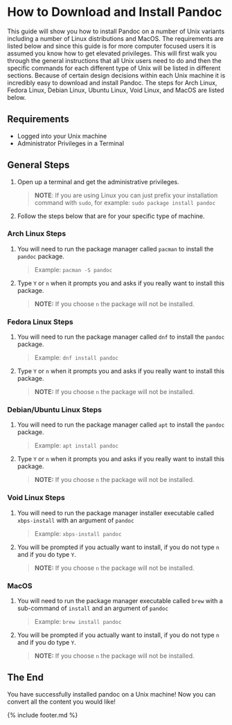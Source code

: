 # How to Download and Install Pandoc

This guide will show you how to install Pandoc on a number of Unix variants including a number of Linux distributions and MacOS.  The requirements are listed below and since this guide is for more computer focused users it is assumed you know how to get elevated privileges.  This will first walk you through the general instructions that all Unix users need to do and then the specific commands for each different type of Unix will be listed in different sections.  Because of certain design decisions within each Unix machine it is incredibly easy to download and install Pandoc.  The steps for Arch Linux, Fedora Linux, Debian Linux, Ubuntu Linux, Void Linux, and MacOS are listed below.

## Requirements

- Logged into your Unix machine
- Administrator Privileges in a Terminal

## General Steps 

1. Open up a terminal and get the administrative privileges.
   > **NOTE**: If you are using Linux you can just prefix your installation command with `sudo`, for example: `sudo package install pandoc`
2. Follow the steps below that are for your specific type of machine.

### Arch Linux Steps

1. You will need to run the package manager called `pacman` to install the `pandoc` package.
   > Example: `pacman -S pandoc`
2. Type `Y` or `n`  when it prompts you and asks if you really want to install this package.
   > **NOTE:** If you choose `n` the package will not be installed.

### Fedora Linux Steps

1. You will need to run the package manager called `dnf` to install the `pandoc` package.
   > Example: `dnf install pandoc`
2. Type `Y` or `n`  when it prompts you and asks if you really want to install this package.
   > **NOTE:** If you choose `n` the package will not be installed.

### Debian/Ubuntu Linux Steps

1. You will need to run the package manager called `apt` to install the `pandoc` package.
   > Example: `apt install pandoc`
2. Type `Y` or `n`  when it prompts you and asks if you really want to install this package.
   > **NOTE:** If you choose `n` the package will not be installed.

### Void Linux Steps

1. You will need to run the package manager installer executable called `xbps-install` with an argument of `pandoc`
   > Example: `xbps-install pandoc`
2. You will be prompted if you actually want to install, if you do not type `n` and if you do type `Y`.
   > **NOTE:** If you choose `n` the package will not be installed.
   
### MacOS

1. You will need to run the package manager executable called `brew` with a sub-command of `install` and an argument of `pandoc`
   > Example: `brew install pandoc`
2. You will be prompted if you actually want to install, if you do not type `n` and if you do type `Y`.
   > **NOTE:** If you choose `n` the package will not be installed.

## The End

You have successfully installed pandoc on a Unix machine! Now you can convert all the content you would like!

{% include footer.md %}

